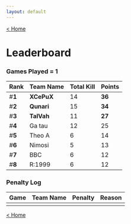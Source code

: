 ```yaml
---
layout: default
---
```


[< Home](https://kanziebub.github.io/SurvivalProtocol/)


# **Leaderboard**

### Games Played = 1

|  Rank  | Team Name             | Total Kill | **Points** |
|:-------|:----------------------|:-----------|:-----------|
| #**1** | **XCePuX** | 14 | **36** | 
| #**2** | **Qunari** | 15 | **34** | 
| #**3** | **TalVah** | 11 | **27** | 
| #**4** | Ga tau | 12 | 25 | 
| #**5** | Theo A | 6 | 14 | 
| #**6** | Nimosi | 5 | 13 | 
| #**7** | BBC | 6 | 12 | 
| #**8** | R:1999 | 6 | 12 | 

### Penalty Log

|  Game  | Team Name | Penalty | Reason                |
|:-------|:----------|:--------|:----------------------|
|        |           |         |                       | 
 
 

[< Home](https://kanziebub.github.io/SurvivalProtocol/)
    